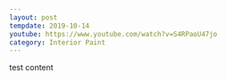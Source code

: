 ```yaml
---
layout: post
tempdate: 2019-10-14
youtube: https://www.youtube.com/watch?v=S4RPaoU47jo
category: Interior Paint
---
```

test content